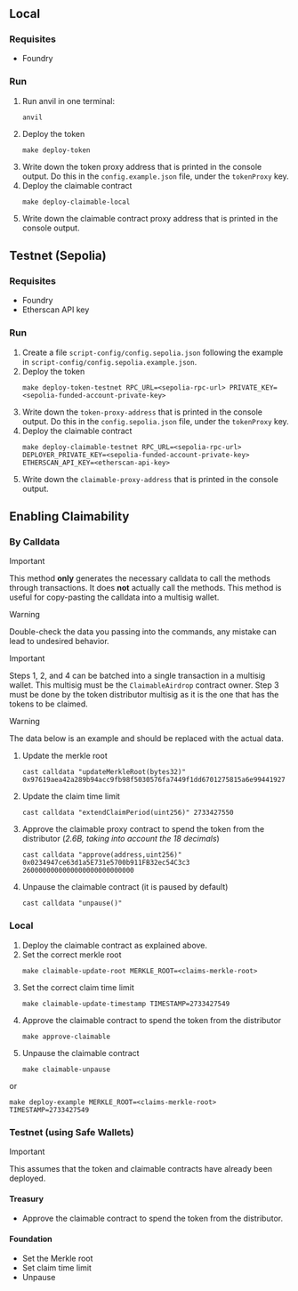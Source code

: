#

## Local

### Requisites

- Foundry

### Run

1. Run anvil in one terminal:
   ```
   anvil
   ```
2. Deploy the token
   ```
   make deploy-token
   ```
3. Write down the token proxy address that is printed in the console output. Do this in the `config.example.json` file, under the `tokenProxy` key.
4. Deploy the claimable contract
   ```
   make deploy-claimable-local
   ```
5. Write down the claimable contract proxy address that is printed in the console output.

## Testnet (Sepolia)

### Requisites

- Foundry
- Etherscan API key

### Run

1. Create a file `script-config/config.sepolia.json` following the example in `script-config/config.sepolia.example.json`.
2. Deploy the token
   ```
   make deploy-token-testnet RPC_URL=<sepolia-rpc-url> PRIVATE_KEY=<sepolia-funded-account-private-key>
   ```
3. Write down the `token-proxy-address` that is printed in the console output. Do this in the `config.sepolia.json` file, under the `tokenProxy` key.
4. Deploy the claimable contract
   ```
   make deploy-claimable-testnet RPC_URL=<sepolia-rpc-url> DEPLOYER_PRIVATE_KEY=<sepolia-funded-account-private-key> ETHERSCAN_API_KEY=<etherscan-api-key>
   ```
5. Write down the `claimable-proxy-address` that is printed in the console output.

## Enabling Claimability

### By Calldata

> [!IMPORTANT]
> This method **only** generates the necessary calldata to call the methods through transactions. It does **not** actually call the methods.
> This method is useful for copy-pasting the calldata into a multisig wallet.

> [!WARNING]
> Double-check the data you passing into the commands, any mistake can lead to undesired behavior.

> [!IMPORTANT]
> Steps 1, 2, and 4 can be batched into a single transaction in a multisig wallet. This multisig must be the `ClaimableAirdrop` contract owner.
> Step 3 must be done by the token distributor multisig as it is the one that has the tokens to be claimed.

> [!WARNING]
> The data below is an example and should be replaced with the actual data.

1. Update the merkle root
   ```
   cast calldata "updateMerkleRoot(bytes32)" 0x97619aea42a289b94acc9fb98f5030576fa7449f1dd6701275815a6e99441927
   ```
2. Update the claim time limit
   ```
   cast calldata "extendClaimPeriod(uint256)" 2733427550
   ```
3. Approve the claimable proxy contract to spend the token from the distributor (_2.6B, taking into account the 18 decimals_)
   ```
   cast calldata "approve(address,uint256)" 0x0234947ce63d1a5E731e5700b911FB32ec54C3c3 2600000000000000000000000000
   ```
4. Unpause the claimable contract (it is paused by default)
   ```
   cast calldata "unpause()"
   ```

### Local

1. Deploy the claimable contract as explained above.
2. Set the correct merkle root
   ```
   make claimable-update-root MERKLE_ROOT=<claims-merkle-root>
   ```
3. Set the correct claim time limit
   ```
   make claimable-update-timestamp TIMESTAMP=2733427549
   ```
4. Approve the claimable contract to spend the token from the distributor
   ```
   make approve-claimable
   ```
5. Unpause the claimable contract
   ```
   make claimable-unpause
   ```

or

```
make deploy-example MERKLE_ROOT=<claims-merkle-root> TIMESTAMP=2733427549
```

### Testnet (using Safe Wallets)

> [!IMPORTANT]
> This assumes that the token and claimable contracts have already been deployed.

#### Treasury

- Approve the claimable contract to spend the token from the distributor.

#### Foundation

- Set the Merkle root
- Set claim time limit
- Unpause
